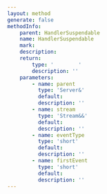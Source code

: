 ```yaml
---
layout: method
generate: false
methodInfo:
    parent: HandlerSuspendable
    name: HandlerSuspendable
    mark:  
    description: 
    return:
        type: '        '
        description: ''
    parameters:
        - name: parent
          type: 'Server&'
          default: 
          description: ''
        - name: stream
          type: 'Stream&&'
          default: 
          description: ''
        - name: eventType
          type: 'short'
          default: 
          description: ''
        - name: firstEvent
          type: 'short'
          default: 
          description: ''
---
```

